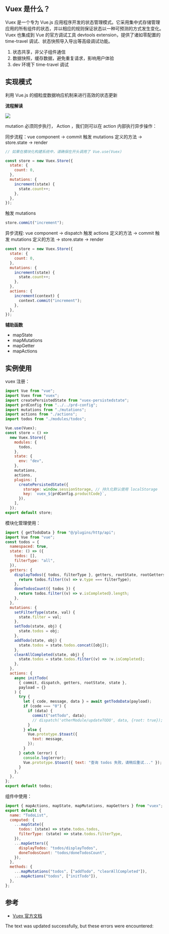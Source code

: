 ## Vuex 是什么？

Vuex 是一个专为 Vue.js 应用程序开发的状态管理模式。它采用集中式存储管理应用的所有组件的状态，并以相应的规则保证状态以一种可预测的方式发生变化。Vuex 也集成到 Vue 的官方调试工具 devtools extension，提供了诸如零配置的 time-travel 调试、状态快照导入导出等高级调试功能。

1.  状态共享，非父子组件通信
2.  数据快照，缓存数据，避免重复请求，影响用户体验
3.  dev 环境下 time-travel 调试

## 实现模式

利用 Vue.js 的细粒度数据响应机制来进行高效的状态更新

**流程解读**

[![](https://camo.githubusercontent.com/f4571e3be6d6661522cc57debd05970628cee5ba7a251e1c9bf7a9f852a00361/68747470733a2f2f767565782e7675656a732e6f72672f767565782e706e67)](https://camo.githubusercontent.com/f4571e3be6d6661522cc57debd05970628cee5ba7a251e1c9bf7a9f852a00361/68747470733a2f2f767565782e7675656a732e6f72672f767565782e706e67)

mutation 必须同步执行， Action ，我们则可以在 action 内部执行异步操作：

同步流程：vue component -> commit 触发 mutations 定义的方法 -> store.state -> render

```js
// 如果在模块化构建系统中，请确保在开头调用了 Vue.use(Vuex)

const store = new Vuex.Store({
  state: {
    count: 0,
  },
  mutations: {
    increment(state) {
      state.count++;
    },
  },
});
```

触发 mutations

```js
store.commit("increment");
```

异步流程: vue component -> dispatch 触发 actions 定义的方法 -> commit 触发 mutations 定义的方法 -> store.state -> render

```js
const store = new Vuex.Store({
  state: {
    count: 0,
  },
  mutations: {
    increment(state) {
      state.count++;
    },
  },
  actions: {
    increment(context) {
      context.commit("increment");
    },
  },
});
```

**辅助函数**

-   mapState
-   mapMutations
-   mapGetter
-   mapActions

## 实例使用

vuex 注册：

```js
import Vue from "vue";
import Vuex from "vuex";
import createPersistedState from "vuex-persistedstate";
import prdConfig from "../../prd-config";
import mutations from "./mutations";
import actions from "./actions";
import todos from "./modules/todos";

Vue.use(Vuex);
const store = () =>
  new Vuex.Store({
    modules: {
      todos,
    },
    state: {
      env: "dev",
    },
    mutations,
    actions,
    plugins: [
      createPersistedState({
        storage: window.sessionStorage, // 持久化默认使用 localStorage
        key: `vuex_${prdConfig.productCode}`,
      }),
    ],
  });
export default store;
```

模块化管理使用：

```js
import { getTodoData } from "@/plugins/http/api";
import Vue from "vue";
const todos = {
  namespaced: true,
  state: () => ({
    todos: [],
    filterType: "all",
  }),
  getters: {
    displayTodos({ todos, filterType }, getters, rootState, rootGetters) {
      return todos.filter((v) => v.type === filterType);
    },
    doneTodosCount({ todos }) {
      return todos.filter((v) => v.isCompleted).length;
    },
  },
  mutations: {
    setFilterType(state, val) {
      state.filter = val;
    },
    setTodo(state, obj) {
      state.todos = obj;
    },
    addTodo(state, obj) {
      state.todos = state.todos.concat([obj]);
    },
    clearAllCompleted(state, obj) {
      state.todos = state.todos.filter((v) => !v.isCompleted);
    },
  },
  actions: {
    async initTodo(
      { commit, dispatch, getters, rootState, state },
      payload = {}
    ) {
      try {
        let { code, message, data } = await getTodoData(payload);
        if (code === "0") {
          if (data) {
            commit("setTodo", data);
			// dispatch('otherModule/updateTODO', data, {root: true});
          }
        } else {
          Vue.prototype.$toast({
            text: message,
          });
        }
      } catch (error) {
        console.log(error);
        Vue.prototype.$toast({ text: "查询 todos 失败，请稍后重试..." });
      }
    },
  },
};
export default todos;
```

组件中使用：

```js
import { mapActions, mapState, mapMutations, mapGetters } from "vuex";
export default {
  name: "TodoList",
  computed: {
    ...mapState({
      todos: (state) => state.todos.todos,
      filterType: (state) => state.todos.filterType,
    }),
    ...mapGetters({
      displayTodos: "todos/displayTodos",
      doneTodosCount: "todos/doneTodosCount",
    }),
  },
  methods: {
    ...mapMutations("todos", ["addTodo", "clearAllCompleted"]),
    ...mapActions("todos", ["initTodo"]),
  },
};
```

## 参考

-   [Vuex 官方文档](https://vuex.vuejs.org/zh/)

The text was updated successfully, but these errors were encountered: